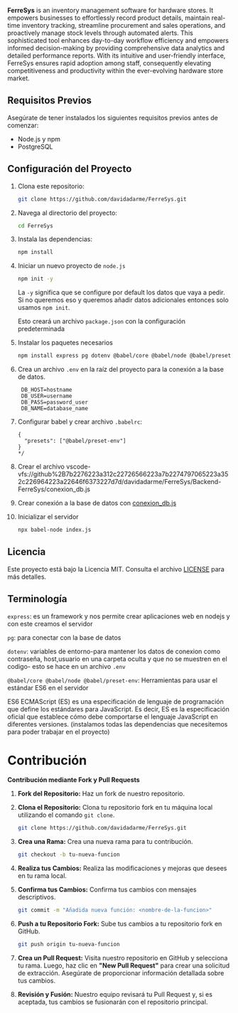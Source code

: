**FerreSys** is an inventory management software for hardware stores. It empowers businesses to effortlessly record product details, maintain real-time inventory tracking, streamline procurement and sales operations, and proactively manage stock levels through automated alerts. This sophisticated tool enhances day-to-day workflow efficiency and empowers informed decision-making by providing comprehensive data analytics and detailed performance reports. With its intuitive and user-friendly interface, FerreSys ensures rapid adoption among staff, consequently elevating competitiveness and productivity within the ever-evolving hardware store market.

## Requisitos Previos

Asegúrate de tener instalados los siguientes requisitos previos antes de comenzar:

- Node.js y npm
- PostgreSQL

## Configuración del Proyecto

1. Clona este repositorio:

   ```bash
   git clone https://github.com/davidadarme/FerreSys.git
   ```
2. Navega al directorio del proyecto:

   ```bash
   cd FerreSys
   ```

3. Instala las dependencias:

   ```bash
   npm install
   ```

4. Iniciar un nuevo proyecto de `node.js`

   ```bash
   npm init -y
   ```

   La `-y` significa que se configure por default los datos que vaya a pedir. Si no queremos eso y queremos añadir datos adicionales
   entonces solo usamos `npm init`.

   Esto creará un archivo `package.json` con la configuración predeterminada

5. Instalar los paquetes necesarios
  
    ```bash
    npm install express pg dotenv @babel/core @babel/node @babel/preset-env
    ```

6. Crea un archivo `.env` en la raíz del proyecto para la conexión a la base de datos.

   ```
    DB_HOST=hostname
    DB_USER=username
    DB_PASS=password_user
    DB_NAME=database_name
   ```
   
7. Configurar babel y crear archivo `.babelrc`:
  
    ```/*
    {
      "presets": ["@babel/preset-env"]
    }
    */
    ```
    
8. Crear el archivo vscode-vfs://github%2B7b2276223a312c22726566223a7b2274797065223a352c226964223a22646f6373227d7d/davidadarme/FerreSys/Backend-FerreSys/conexion_db.js

9. Crear conexión a la base de datos con [conexion_db.js](Backend-FerreSys/conexion_db.js)

10. Inicializar el servidor
    ```bash
    npx babel-node index.js
    ```

## Licencia

Este proyecto está bajo la Licencia MIT. Consulta el archivo [LICENSE](LICENSE) para más detalles.

## Terminología

`express`: es un framework y nos permite crear aplicaciones web en nodejs y con este creamos el servidor

`pg`: para conectar con la base de datos

`dotenv`: variables de entorno-para mantener los datos de conexion como contraseña, host,usuario en una carpeta oculta y que no se muestren en el codigo- esto se hace en un archivo `.env`

`@babel/core @babel/node @babel/preset-env`: Herramientas para usar el estándar ES6 en el servidor

ES6 ECMAScript (ES) es una especificación de lenguaje de programación que define los estándares para JavaScript. Es decir, ES es la especificación oficial que establece cómo debe comportarse el lenguaje JavaScript en diferentes versiones.
(instalamos todas las dependencias que necesitemos para poder trabajar en el proyecto)

# Contribución

**Contribución mediante Fork y Pull Requests**

1. **Fork del Repositorio:** Haz un fork de nuestro repositorio.

2. **Clona el Repositorio:** Clona tu repositorio fork en tu máquina local utilizando el comando `git clone`.

   ```bash
   git clone https://github.com/davidadarme/FerreSys.git
   ```

3. **Crea una Rama:** Crea una nueva rama para tu contribución.

   ```bash
   git checkout -b tu-nueva-funcion
   ```

4. **Realiza tus Cambios:** Realiza las modificaciones y mejoras que desees en tu rama local.

5. **Confirma tus Cambios:** Confirma tus cambios con mensajes descriptivos.

   ```bash
   git commit -m "Añadida nueva función: <nombre-de-la-funcion>"
   ```

6. **Push a tu Repositorio Fork:** Sube tus cambios a tu repositorio fork en GitHub.

   ```bash
   git push origin tu-nueva-funcion
   ```

7. **Crea un Pull Request:** Visita nuestro repositorio en GitHub y selecciona tu rama. Luego, haz clic en **"New Pull Request"** para crear una solicitud de extracción. Asegúrate de proporcionar información detallada sobre tus cambios.

8. **Revisión y Fusión:** Nuestro equipo revisará tu Pull Request y, si es aceptada, tus cambios se fusionarán con el repositorio principal.
